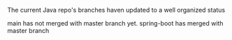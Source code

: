 The current Java repo's branches haven updated to a well organized status

main has not merged with master branch yet.
spring-boot has merged with master branch
